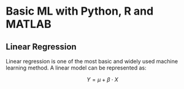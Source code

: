 # Basic ML with Python, R and MATLAB


##  Linear Regression

Linear regression is one of the most basic and widely used machine learning method. A linear model can be represented as:

$$Y= \mu + \beta \cdot X$$